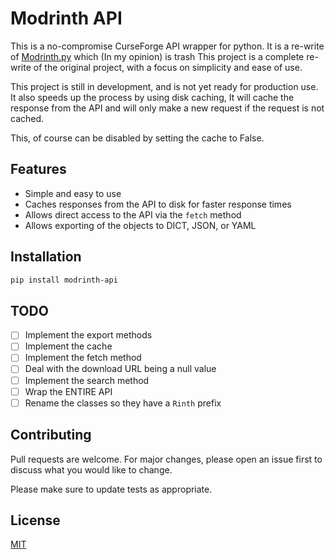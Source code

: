 # Modrinth API
[modrinth-api]: https://docs.modrinth.com/api-spec/
[cfapi-docs]: https://wow.curseforge.com/api/docs
[not-working-modrinth]: https://github.com/BetaPictoris/modrinth.py
[cmpdl]: https://github.com/Advik-B/CMPDL

This is a no-compromise CurseForge API wrapper for python. It is a re-write of [Modrinth.py][not-working-modrinth] which (In my opinion) is trash
This project is a complete re-write of the original project, with a focus on simplicity and ease of use.

This project is still in development, and is not yet ready for production use.
It also speeds up the process by using disk caching, It will cache the response from the API and will only make a new request if the request is not cached.

This, of course can be disabled by setting the cache to False.

## Features
- Simple and easy to use
- Caches responses from the API to disk for faster response times
- Allows direct access to the API via the `fetch` method
- Allows exporting of the objects to DICT, JSON, or YAML

## Installation

```bash
pip install modrinth-api
```

## TODO
- [ ] Implement the export methods
- [ ] Implement the cache
- [ ] Implement the fetch method
- [ ] Deal with the download URL being a null value
- [ ] Implement the search method
- [ ] Wrap the ENTIRE API
- [ ] Rename the classes so they have a `Rinth` prefix

## Contributing
Pull requests are welcome. For major changes, please open an issue first to discuss what you would like to change.

Please make sure to update tests as appropriate.

## License
[MIT](https://choosealicense.com/licenses/mit/)
